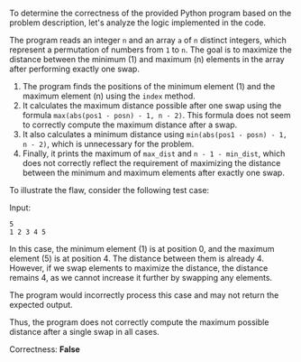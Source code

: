 To determine the correctness of the provided Python program based on the problem description, let's analyze the logic implemented in the code.

The program reads an integer `n` and an array `a` of `n` distinct integers, which represent a permutation of numbers from `1` to `n`. The goal is to maximize the distance between the minimum (1) and maximum (n) elements in the array after performing exactly one swap.

1. The program finds the positions of the minimum element (1) and the maximum element (n) using the `index` method.
2. It calculates the maximum distance possible after one swap using the formula `max(abs(pos1 - posn) - 1, n - 2)`. This formula does not seem to correctly compute the maximum distance after a swap.
3. It also calculates a minimum distance using `min(abs(pos1 - posn) - 1, n - 2)`, which is unnecessary for the problem.
4. Finally, it prints the maximum of `max_dist` and `n - 1 - min_dist`, which does not correctly reflect the requirement of maximizing the distance between the minimum and maximum elements after exactly one swap.

To illustrate the flaw, consider the following test case:

Input:
```
5
1 2 3 4 5
```

In this case, the minimum element (1) is at position 0, and the maximum element (5) is at position 4. The distance between them is already 4. However, if we swap elements to maximize the distance, the distance remains 4, as we cannot increase it further by swapping any elements.

The program would incorrectly process this case and may not return the expected output.

Thus, the program does not correctly compute the maximum possible distance after a single swap in all cases.

Correctness: **False**